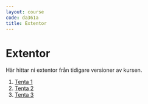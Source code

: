 ```yaml
---
layout: course
code: da361a
title: Extentor
---
```


# Extentor

Här hittar ni extentor från tidigare versioner av kursen.

1. [Tenta 1](/assets/pdf/Tentamen-da361a-2018-11-06.pdf)
2. [Tenta 2](/assets/pdf/Tentamen-da361a-2018-12-11.pdf)
3. [Tenta 3](/assets/pdf/Tentamen-da361a-2017-11.pdf)

